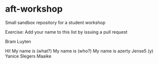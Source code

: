 # aft-workshop
Small sandbox repository for a student workshop

Exercise: Add your name to this list by issuing a pull request


Bram Luyten

Hi! My name is (what?)
My name is (who?)
My name is
azerty
Jense5 (y)
Yanice Slegers
Maaike 


